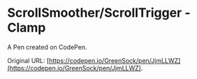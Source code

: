 # ScrollSmoother/ScrollTrigger - Clamp

A Pen created on CodePen.

Original URL: [https://codepen.io/GreenSock/pen/JjmLLWZ](https://codepen.io/GreenSock/pen/JjmLLWZ).

